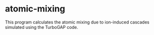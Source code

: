 # atomic-mixing
This program calculates the atomic mixing due to ion-induced cascades simulated using the TurboGAP code.
